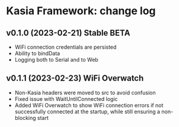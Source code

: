 Kasia Framework: change log
=======================

v0.1.0 (2023-02-21) Stable BETA
-------

* WiFi connection credentials are persisted
* Ability to bindData
* Logging both to Serial and to Web

v0.1.1 (2023-02-23) WiFi Overwatch
-------

* Non-Kasia headers were moved to src to avoid confusion
* Fixed issue with WaitUntilConnected logic
* Added WiFi Overwatch to show WiFi connection errors if not successfully connected at the startup, while still ensuring a non-blocking start 
